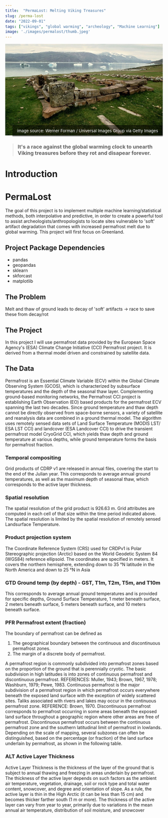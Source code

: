 ```yaml
---
title:  "PermaLost: Melting Viking Treasures"
slug: /perma-lost
date: "2022-09-01"
tags: ["vikings", "global warming", "archeology", "Machine Learning"]
image: './images/permalost/thumb.jpeg'
---
```


<style>
.image-right{
  float: right;
  width: 54%;
  padding-left:25px;
}

@media only screen and (max-device-width: 500px) {
  .image-right{
    width: 100%;
    float: fixed;
    padding-left:0px;
  }
}
.image-left{
  float: left;
  width: 54%;
  padding-right:25px;
}
.page-image{
  position: relative;
}
.image-credit-top {
  position: absolute;
  top: 0;
  right: 0;
  margin: 0 auto;
  padding: 10px 15px;
  background-color: rgba(0,0,0,.5);
  color: #ffffff;
  text-align: right;
  z-index: 10;
  font-size:small;
  a {
    color: #ffffff;
    text-decoration: none;
  }
}
.image-credit {
  position: absolute;
  bottom: 0;
  right: 0;
  margin: 0 auto;
  padding: 10px 15px;
  background-color: rgba(0,0,0,.5);
  color: #ffffff;
  text-align: right;
  z-index: 10;
  font-size:small;
  a {
    color: #ffffff;
    text-decoration: none;
  }
}
.fig-spacing{
  font-size:small;
  padding: 8px 15px 15px ;
}
.code-div {
  height: 500px;
  overflow-y: scroll;
}
</style>


<div class="page-image">
  <img src="./images/permalost/gettyimages-152200767.jpg" class="page-feature-image" alt="PermaLost" itemprop="image">
  <div class="image-credit">image source: <a href="https://www.smithsonianmag.com/science-nature/warming-climate-threatens-archaeological-sites-greenland-180973021/" itemprop="citation">Werner Forman / Universal Images Group via Getty Images</a></div><!-- /.image-credit -->
</div><!-- /.page-image -->

> ### It's a race against the global warming clock to unearth Viking treasures before they rot and disapear forever.  

# Introduction
# PermaLost
The goal of this project is to implement multiple machine learning/statistical methods, both interpolative and predictive, in order to create a powerful tool to assist archeologists/anthropologists to locate sites vulnerable to 'soft' artifact degradation that comes with increased permafrost melt due to global warming. This project will first focus on Greenland.

## Project Package Dependencies  
- pandas 
- geopandas 
- sklearn
- skforcast
- matplotlib

## The Problem

Melt and thaw of ground leads to decay of 'soft' artifacts -> race to save these from decay/rot

## The Project

In this project I will use permafrost data provided by the European Space Agency's (ESA) Climate Change Initiative (CCI) Permafrost project. It is derived from a thermal model driven and constrained by satellite data.

## The Data
Permafrost is an Essential Climate Variable (ECV) within the Global Climate Observing System (GCOS), which is characterized by subsurface temperatures and the depth of the seasonal thaw layer. Complementing ground-based monitoring networks, the Permafrost CCI project is establishing Earth Observation (EO) based products for the permafrost ECV spanning the last two decades. Since ground temperature and thaw depth cannot be directly observed from space-borne sensors, a variety of satellite and reanalysis data are combined in a ground thermal model. The algorithm uses remotely sensed data sets of Land Surface Temperature (MODIS LST/ ESA LST CCI) and landcover (ESA Landcover CCI) to drive the transient permafrost model CryoGrid CCI, which yields thaw depth and ground temperature at various depths, while ground temperature forms the basis for permafrost fraction.

### Temporal compositing
Grid products of CDRP v1 are released in annual files, covering the start to the end of the Julian year. This corresponds to average annual ground temperatures, as well as the maximum depth of seasonal thaw, which corresponds to the active layer thickness.
### Spatial resolution
The spatial resolution of the grid product is 926.63 m. Grid attributes are computed in each cell of that size within the time period indicated above. The spatial resolution is limited by the spatial resolution of
remotely sensed Landsurface Temperature.
### Product projection system
The Coordinate Reference System (CRS) used for CRDPv1 is Polar Stereographic projection (Arctic) based on the World Geodetic System 84 (WGS84) reference ellipsoid. The coordinates are specified in meters. It covers the northern hemisphere, extending down to 35 °N latitude in the North America and down to 25 °N in Asia

### **GTD** Ground temp (by depth) - **GST**, **T1m**, **T2m**, **T5m**, and **T10m**
This corresponds to average annual ground temperatures and is provided for specific depths,
Ground Surface Temperature, 1 meter beneath surface, 2 meters beneath surface, 5 meters beneath surface, and 10 meters beneath surface.

### **PFR** Permafrost extent (fraction)
The boundary of permafrost can be defined as
1. The geographical boundary between the continuous and discontinuous permafrost zones.
2. The margin of a discrete body of permafrost.

A permafrost region is commonly subdivided into permafrost zones based on the proportion of the ground that is perennially cryotic. The basic subdivision in high latitudes is into zones of continuous permafrost and discontinuous permafrost. REFERENCES: Muller, 1943; Brown, 1967, 1978; Washburn, 1979; Pewe, 1983. Continuous permafrost is the major subdivision of a permafrost region in which permafrost occurs everywhere beneath the exposed land surface with the exception of widely scattered sites. Taliks associated with rivers and lakes may occur in the continuous permafrost zone. REFERENCE: Brown, 1970. Discontinuous permafrost corresponds to permafrost occurring in some areas beneath the exposed land
surface throughout a geographic region where other areas are free of permafrost. Discontinuous permafrost occurs between the continuous permafrost zone and the southern latitudinal limit of permafrost in lowlands. Depending on the scale of mapping, several subzones can often be
distinguished, based on the percentage (or fraction) of the land surface underlain by permafrost, as shown in the following table.

### **ALT** Active Layer Thickness
Active Layer Thickness is the thickness of the layer of the ground that is subject to annual thawing and freezing in areas underlain by permafrost. The thickness of the active layer depends on such factors as the ambient air temperature, vegetation, drainage, soil or rock type and total water content, snowcover, and degree and orientation of slope. As a rule, the active layer is thin in the High Arctic (it can be less than 15 cm) and becomes thicker farther south (1 m or more).
The thickness of the active layer can vary from year to year, primarily due to variations in the mean annual air temperature, distribution of soil moisture, and snowcover


